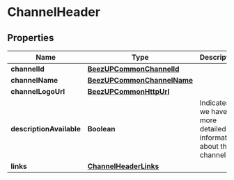 
# ChannelHeader

## Properties
Name | Type | Description | Notes
------------ | ------------- | ------------- | -------------
**channelId** | [**BeezUPCommonChannelId**](BeezUPCommonChannelId.md) |  | 
**channelName** | [**BeezUPCommonChannelName**](BeezUPCommonChannelName.md) |  | 
**channelLogoUrl** | [**BeezUPCommonHttpUrl**](BeezUPCommonHttpUrl.md) |  | 
**descriptionAvailable** | **Boolean** | Indicates if we have more detailed information about this channel | 
**links** | [**ChannelHeaderLinks**](ChannelHeaderLinks.md) |  | 



